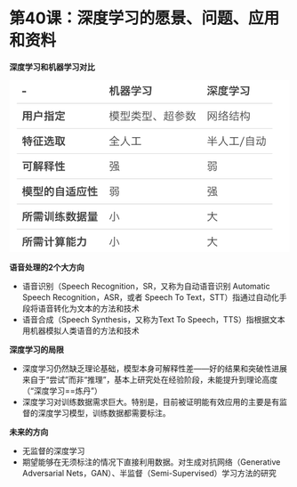 # 第40课：深度学习的愿景、问题、应用和资料

**深度学习和机器学习对比**

![image-20190104193614594](../img/image-20190104193614594-6601774.png)

**语音处理的2个大方向**

* 语音识别（Speech Recognition，SR，又称为自动语音识别 Automatic Speech Recognition，ASR，或者 Speech To Text，STT）指通过自动化手段将语音转化为文本的方法和技术
* 语音合成（Speech Synthesis，又称为Text To Speech，TTS）指根据文本用机器模拟人类语音的方法和技术

**深度学习的局限**

* 深度学习仍然缺乏理论基础，模型本身可解释性差——好的结果和突破性进展来自于“尝试”而非“推理”，基本上研究处在经验阶段，未能提升到理论高度（“深度学习==炼丹”）
* 深度学习对训练数据需求巨大。特别是，目前被证明能有效应用的主要是有监督的深度学习模型，训练数据都需要标注。

**未来的方向**

* 无监督的深度学习
* 期望能够在无须标注的情况下直接利用数据。对生成对抗网络（Generative Adversarial Nets，GAN）、半监督（Semi-Supervised）学习方法的研究

